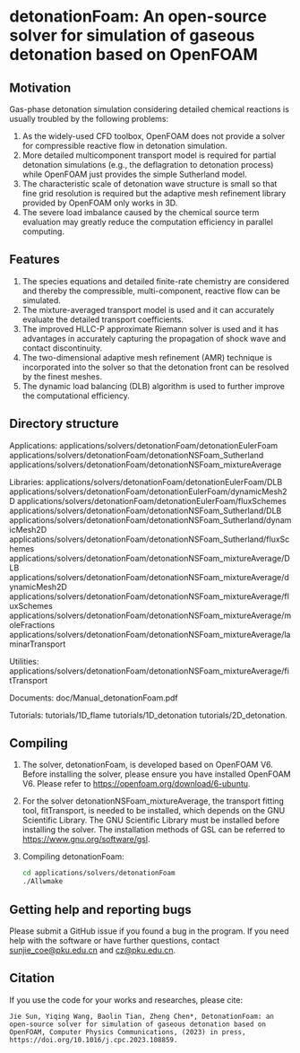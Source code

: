 # detonationFoam: An open-source solver for simulation of gaseous detonation based on OpenFOAM

## Motivation
Gas-phase detonation simulation considering detailed chemical reactions is usually troubled by the following problems: 
1. As the widely-used CFD toolbox, OpenFOAM does not provide a solver for compressible reactive flow in detonation simulation. 
2. More detailed multicomponent transport model is required for partial detonation simulations (e.g., the deflagration to detonation process) while OpenFOAM just provides the simple Sutherland model. 
3. The characteristic scale of detonation wave structure is small so that fine grid resolution is required but the adaptive mesh refinement library provided by OpenFOAM only works in 3D. 
4. The severe load imbalance caused by the chemical source term evaluation may greatly reduce the computation efficiency in parallel computing.

## Features
1. The species equations and detailed finite-rate chemistry are considered and thereby the compressible, multi-component, reactive flow can be simulated. 
2. The mixture-averaged transport model is used and it can accurately evaluate the detailed transport coefficients. 
3. The improved HLLC-P approximate Riemann solver is used and it has advantages in accurately capturing the propagation of shock wave and contact discontinuity. 
4. The two-dimensional adaptive mesh refinement (AMR) technique is incorporated into the solver so that the detonation front can be resolved by the finest meshes. 
5. The dynamic load balancing (DLB) algorithm is used to further improve the computational efficiency.

## Directory structure
Applications:
applications/solvers/detonationFoam/detonationEulerFoam
applications/solvers/detonationFoam/detonationNSFoam_Sutherland
applications/solvers/detonationFoam/detonationNSFoam_mixtureAverage

Libraries:
applications/solvers/detonationFoam/detonationEulerFoam/DLB
applications/solvers/detonationFoam/detonationEulerFoam/dynamicMesh2D
applications/solvers/detonationFoam/detonationEulerFoam/fluxSchemes
applications/solvers/detonationFoam/detonationNSFoam_Sutherland/DLB
applications/solvers/detonationFoam/detonationNSFoam_Sutherland/dynamicMesh2D
applications/solvers/detonationFoam/detonationNSFoam_Sutherland/fluxSchemes
applications/solvers/detonationFoam/detonationNSFoam_mixtureAverage/DLB
applications/solvers/detonationFoam/detonationNSFoam_mixtureAverage/dynamicMesh2D
applications/solvers/detonationFoam/detonationNSFoam_mixtureAverage/fluxSchemes
applications/solvers/detonationFoam/detonationNSFoam_mixtureAverage/moleFractions
applications/solvers/detonationFoam/detonationNSFoam_mixtureAverage/laminarTransport

Utilities:
applications/solvers/detonationFoam/detonationNSFoam_mixtureAverage/fitTransport

Documents:
doc/Manual_detonationFoam.pdf

Tutorials:
tutorials/1D_flame
tutorials/1D_detonation
tutorials/2D_detonation.

## Compiling 
1. The solver, detonationFoam, is developed based on OpenFOAM V6. Before installing the solver, please ensure you have installed OpenFOAM V6. Please refer to https://openfoam.org/download/6-ubuntu.

2. For the solver detonationNSFoam_mixtureAverage, the transport fitting tool, fitTransport, is needed to be installed, which depends on the GNU Scientific Library. The GNU Scientific Library must be installed before installing the solver. The installation methods of GSL can be referred to https://www.gnu.org/software/gsl.

3. Compiling detonationFoam:

   ```bash
   cd applications/solvers/detonationFoam
   ./Allwmake
   ```

## Getting help and reporting bugs
Please submit a GitHub issue if you found a bug in the program. If you need help with the software or have further questions, contact sunjie_coe@pku.edu.cn and cz@pku.edu.cn.

##  Citation
If you use the code for your works and researches, please cite: 

   ```
   Jie Sun, Yiqing Wang, Baolin Tian, Zheng Chen*, DetonationFoam: an open-source solver for simulation of gaseous detonation based on OpenFOAM, Computer Physics Communications, (2023) in press, https://doi.org/10.1016/j.cpc.2023.108859.
   ```



